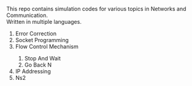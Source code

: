 This repo contains simulation codes for various topics in Networks and Communication.</br>
Written in multiple languages.
</br>
<ol>
  <li>Error Correction</li>
  <li>Socket Programming</li>
  <li>Flow Control Mechanism</li>
  <ol>
    <li>Stop And Wait</li>
    <li>Go Back N</li>
  </ol>
  <li>IP Addressing</li>
  <li>Ns2</li>
</ol>
